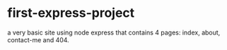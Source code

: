 # first-express-project

a very basic site using node express that contains 4 pages: index, about, contact-me and 404.
